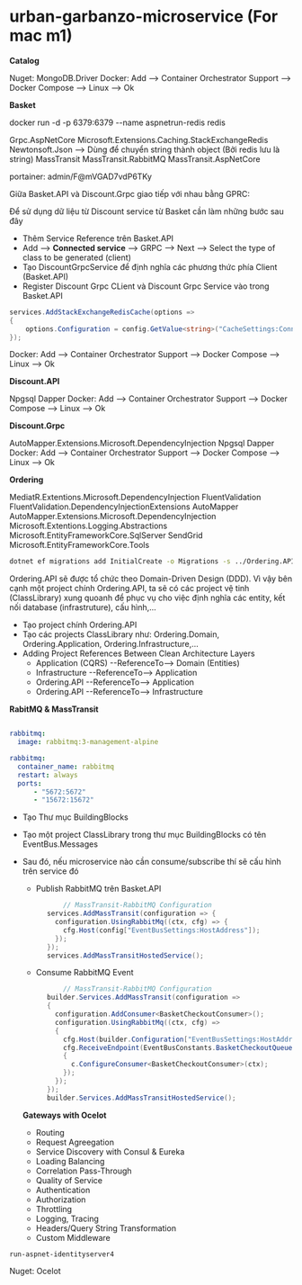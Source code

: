 # urban-garbanzo-microservice (For mac m1)

**Catalog**

Nuget: MongoDB.Driver
Docker: Add --> Container Orchestrator Support --> Docker Compose --> Linux --> Ok

**Basket**

docker run -d -p 6379:6379 --name aspnetrun-redis redis

Grpc.AspNetCore
Microsoft.Extensions.Caching.StackExchangeRedis
Newtonsoft.Json --> Dùng để chuyển string thành object (Bởi redis lưu là string)
MassTransit
MassTransit.RabbitMQ
MassTransit.AspNetCore

portainer: admin/F@mVGAD7vdP6TKy

Giữa Basket.API và Discount.Grpc giao tiếp với nhau bằng GPRC:

Để sử dụng dữ liệu từ Discount service từ Basket cần làm những bước sau đây

- Thêm Service Reference trên Basket.API
- Add --> **Connected service** --> GRPC --> Next --> Select the type of class to be generated (client)
- Tạo DiscountGrpcService để định nghĩa các phương thức phía Client (Basket.API)
- Register Discount Grpc CLient và Discount Grpc Service vào trong Basket.API

```C#
services.AddStackExchangeRedisCache(options =>
{
    options.Configuration = config.GetValue<string>("CacheSettings:ConnectionString");
});
```

Docker: Add --> Container Orchestrator Support --> Docker Compose --> Linux --> Ok

**Discount.API**

Npgsql
Dapper
Docker: Add --> Container Orchestrator Support --> Docker Compose --> Linux --> Ok

**Discount.Grpc**

AutoMapper.Extensions.Microsoft.DependencyInjection
Npgsql
Dapper
Docker: Add --> Container Orchestrator Support --> Docker Compose --> Linux --> Ok

**Ordering**

MediatR.Extentions.Microsoft.DependencyInjection
FluentValidation
FluentValidation.DependencyInjectionExtensions
AutoMapper
AutoMapper.Extensions.Microsoft.DependencyInjection
Microsoft.Extentions.Logging.Abstractions
Microsoft.EntityFrameworkCore.SqlServer
SendGrid
Microsoft.EntityFrameworkCore.Tools

```bash
dotnet ef migrations add InitialCreate -o Migrations -s ../Ordering.API/Ordering.API.csproj
```

Ordering.API sẽ được tổ chức theo Domain-Driven Design (DDD). Vì vậy bên cạnh một project chính Ordering.API, ta sẽ có các project vệ tinh (ClassLibrary) xung quoanh để phục vụ cho việc định nghĩa các entity, kết nối database (infrastruture), cấu hình,...

- Tạo project chính Ordering.API
- Tạo các projects ClassLibrary như: Ordering.Domain, Ordering.Application, Ordering.Infrastructure,...
- Adding Project References Between Clean Architecture Layers
  - Application (CQRS) --ReferenceTo--> Domain (Entities)
  - Infrastructure --ReferenceTo--> Application
  - Ordering.API --ReferenceTo--> Application
  - Ordering.API --ReferenceTo--> Infrastructure

**RabitMQ & MassTransit**

```yml

rabbitmq:
  image: rabbitmq:3-management-alpine

rabbitmq:
  container_name: rabbitmq
  restart: always
  ports:
      - "5672:5672"
      - "15672:15672"

```

- Tạo Thư mục BuildingBlocks
- Tạo một project ClassLibrary trong thư mục BuildingBlocks có tên EventBus.Messages
- Sau đó, nếu microservice nào cần consume/subscribe thí sẽ cấu hình trên service đó

  - Publish RabbitMQ trên Basket.API

  ```C#
  			// MassTransit-RabbitMQ Configuration
        services.AddMassTransit(configuration => {
          configuration.UsingRabbitMq((ctx, cfg) => {
            cfg.Host(config["EventBusSettings:HostAddress"]);
          });
        });
        services.AddMassTransitHostedService();
  ```

  - Consume RabbitMQ Event

  ```C#
  			// MassTransit-RabbitMQ Configuration
        builder.Services.AddMassTransit(configuration =>
        {
          configuration.AddConsumer<BasketCheckoutConsumer>();
          configuration.UsingRabbitMq((ctx, cfg) =>
          {
            cfg.Host(builder.Configuration["EventBusSettings:HostAddress"]);
            cfg.ReceiveEndpoint(EventBusConstants.BasketCheckoutQueue, c =>
            {
              c.ConfigureConsumer<BasketCheckoutConsumer>(ctx);
            });
          });
        });
        builder.Services.AddMassTransitHostedService();
  ```

  **Gateways with Ocelot**

  - Routing
  - Request Agreegation
  - Service Discovery with Consul & Eureka
  - Loading Balancing
  - Correlation Pass-Through
  - Quality of Service
  - Authentication
  - Authorization
  - Throttling
  - Logging, Tracing
  - Headers/Query String Transformation
  - Custom Middleware

```
run-aspnet-identityserver4
```

Nuget: Ocelot
